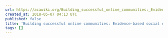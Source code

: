 ```yaml
---
url: https://acawiki.org/Building_successful_online_communities:_Evidence-based_social_design
created_at: 2018-05-07 04:13 UTC
published: false
title: 'Building successful online communities: Evidence-based social design - AcaWiki'
tags: []
---
```



